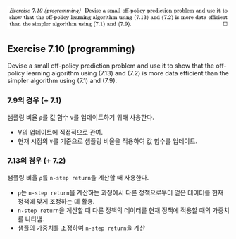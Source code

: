 ![exercise](./7.10.png)

## Exercise 7.10 (programming)

Devise a small off-policy prediction problem and use it to show that the off-policy learning algorithm using (7.13) and (7.2) is more data efficient than the simpler algorithm using (7.1) and (7.9).

### 7.9의 경우 (+ 7.1)

샘플링 비율 `ρ`를 값 함수 `V`를 업데이트하기 위해 사용한다.

- V의 업데이트에 직접적으로 관여.
- 현재 시점의 `V`를 기준으로 샘플링 비율을 적용하여 값 함수를 업데이트.

### 7.13의 경우 (+ 7.2)

샘플링 비율 `ρ`를 `n-step return`을 계산할 때 사용한다.

- `ρ`는 `n-step return`을 계산하는 과정에서 다른 정책으로부터 얻은 데이터를 현재 정책에 맞게 조정하는 데 활용.
- `n-step return`을 계산할 때 다른 정책의 데이터를 현재 정책에 적용할 때의 가중치를 나타냄.
- 샘플의 가중치를 조정하여 `n-step return`을 계산
